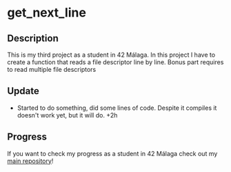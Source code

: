 # get_next_line

## Description

This is my third project as a student in 42 Málaga. In this project I have to create a function that reads a file descriptor line by line. Bonus part requires to read multiple file descriptors

## Update

- Started to do something, did some lines of code. Despite it compiles it doesn't work yet, but it will do. +2h

## Progress

If you want to check my progress as a student in 42 Málaga check out my <a href = "https://github.com/SrRecursive/42Malaga">main repository</a>!